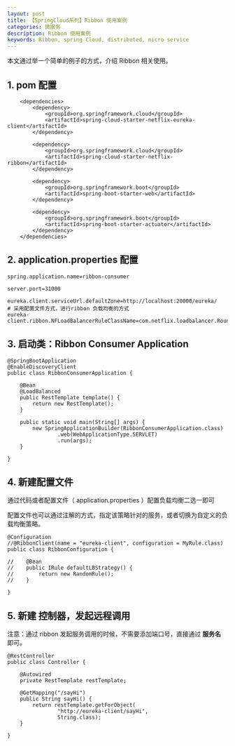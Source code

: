 ```yaml
---
layout: post
title: 【SpringCloud系列】Ribbon 使用案例
categories: 微服务
description: Ribbon 使用案例
keywords: Ribbon, spring Cloud, distributed, micro service
---
```


本文通过举一个简单的例子的方式，介绍 Ribbon 相关使用。


## 1. pom 配置
```
    <dependencies>
        <dependency>
            <groupId>org.springframework.cloud</groupId>
            <artifactId>spring-cloud-starter-netflix-eureka-client</artifactId>
        </dependency>

        <dependency>
            <groupId>org.springframework.cloud</groupId>
            <artifactId>spring-cloud-starter-netflix-ribbon</artifactId>
        </dependency>

        <dependency>
            <groupId>org.springframework.boot</groupId>
            <artifactId>spring-boot-starter-web</artifactId>
        </dependency>

        <dependency>
            <groupId>org.springframework.boot</groupId>
            <artifactId>spring-boot-starter-actuator</artifactId>
        </dependency>
    </dependencies>
```

## 2. application.properties 配置
```
spring.application.name=ribbon-consumer

server.port=31000

eureka.client.serviceUrl.defaultZone=http://localhost:20000/eureka/
# 采用配置文件方式，进行ribbon 负载均衡的方式
eureka-client.ribbon.NFLoadBalancerRuleClassName=com.netflix.loadbalancer.RoundRobinRule
```

## 3. 启动类：Ribbon Consumer Application 

```
@SpringBootApplication
@EnableDiscoveryClient
public class RibbonConsumerApplication {

    @Bean
    @LoadBalanced
    public RestTemplate template() {
        return new RestTemplate();
    }

    public static void main(String[] args) {
        new SpringApplicationBuilder(RibbonConsumerApplication.class)
                .web(WebApplicationType.SERVLET)
                .run(args);
    }

}
```

## 4. 新建配置文件
通过代码或者配置文件（ application.properties ）配置负载均衡二选一即可

配置文件也可以通过注解的方式，指定该策略针对的服务，或者切换为自定义的负载均衡策略。

```
@Configuration
//@RibbonClient(name = "eureka-client", configuration = MyRule.class)
public class RibbonConfiguration {

//    @Bean
//    public IRule defaultLBStrategy() {
//        return new RandomRule();
//    }

}
```

## 5. 新建 控制器，发起远程调用

注意：通过 ribbon 发起服务调用的时候，不需要添加端口号，直接通过 **服务名** 即可。

```
@RestController
public class Controller {

    @Autowired
    private RestTemplate restTemplate;

    @GetMapping("/sayHi")
    public String sayHi() {
        return restTemplate.getForObject(
                "http://eureka-client/sayHi",
                String.class);
    }

}
```


